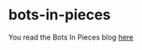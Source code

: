 # bots-in-pieces
You read the Bots In Pieces blog [here](https://mryslab.github.io/bots-in-pieces/index.html)

